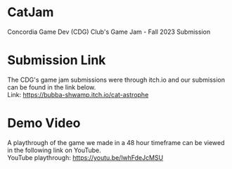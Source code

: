 # CatJam
Concordia Game Dev (CDG) Club's Game Jam - Fall 2023 Submission

# Submission Link
The CDG's game jam submissions were through itch.io and our submission can be found in the link below. <br>
Link: https://bubba-shwamp.itch.io/cat-astrophe


# Demo Video
A playthrough of the game we made in a 48 hour timeframe can be viewed in the following link on YouTube. <br>
YouTube playthrough: https://youtu.be/lwhFdeJcMSU


